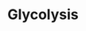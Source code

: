 ---
annotations:
- id: PW:0000640
  parent: classic metabolic pathway
  type: Pathway Ontology
  value: glycolysis pathway
authors:
- J.Heckman
- MaintBot
- Christine Chichester
- Egonw
- DeSl
- Marvin M2
- Khanspers
citedin: ''
communities: []
description: 'Glycolysis, which was first studied as a pathway for the utilization
  of glucose, is one of the major pathways of central metabolism, the other two being
  the pentose phosphate pathway and the TCA cycle. Glycolysis is essential under all
  conditions of growth, because it produces six of the 13 precursor metabolites that
  are the starting materials for the biosynthesis of building blocks for macromolecules
  and other needed small molecules (the six compounds are β-D-glucose 6-phosphate,
  β-D-fructofuranose 6-phosphate, glycerone phosphate, 3-phospho-D-glycerate, phosphoenolpyruvate,
  and pyruvate). Glycolysis can be found, if at least in part, in almost all organisms.  Source:
  [yeastgenome.org](https://pathway.yeastgenome.org/)'
last-edited: 2025-09-22
ndex: null
organisms:
- Saccharomyces cerevisiae
redirect_from:
- /index.php/Pathway:WP253
- /instance/WP253
- /instance/WP253_r140628
revision: r140628
schema-jsonld:
- '@context': https://schema.org/
  '@id': https://wikipathways.github.io/pathways/WP253.html
  '@type': Dataset
  creator:
    '@type': Organization
    name: WikiPathways
  description: 'Glycolysis, which was first studied as a pathway for the utilization
    of glucose, is one of the major pathways of central metabolism, the other two
    being the pentose phosphate pathway and the TCA cycle. Glycolysis is essential
    under all conditions of growth, because it produces six of the 13 precursor metabolites
    that are the starting materials for the biosynthesis of building blocks for macromolecules
    and other needed small molecules (the six compounds are β-D-glucose 6-phosphate,
    β-D-fructofuranose 6-phosphate, glycerone phosphate, 3-phospho-D-glycerate, phosphoenolpyruvate,
    and pyruvate). Glycolysis can be found, if at least in part, in almost all organisms.  Source:
    [yeastgenome.org](https://pathway.yeastgenome.org/)'
  keywords:
  - 2-phosphoglycerate
  - 3-Phosphoglycerate
  - 3-phospho-D-glyceroyl-phosphate
  - ADP
  - ATP
  - CDC19
  - ENO1
  - ENO2
  - ERR1
  - ERR2
  - FBA1
  - Fructose 6P (open)
  - GPM1
  - GPM3
  - Glucose-6P (open)
  - H⁺
  - H₂O
  - NAD
  - NADH
  - PFK1
  - PFK2
  - PGI1
  - PGK1
  - PYK2
  - Phosphate
  - TDH1
  - TDH2
  - TDH3
  - TPI1
  - dihydroxy-acetone-phosphate
  - fructose-1,6-bisphosphate
  - fructose-6-phosphate (closed form)
  - glucose-6-phosphate (closed form)
  - glyceraldehyde-3-phosphate
  - phosphoenolpyruvate
  - phosphopyruvate hydratase
  - pyruvate
  license: CC0
  name: Glycolysis
seo: CreativeWork
title: Glycolysis
wpid: WP253
---